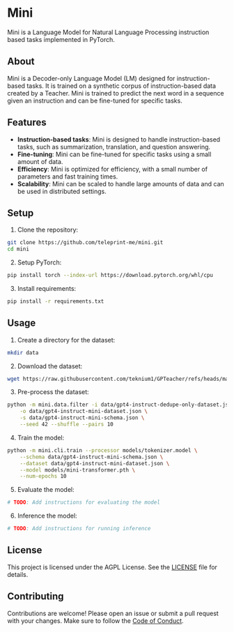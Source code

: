 # Mini

Mini is a Language Model for Natural Language Processing instruction based tasks implemented in PyTorch.

## About

Mini is a Decoder-only Language Model (LM) designed for instruction-based tasks. It is trained on a synthetic corpus of instruction-based data created by a Teacher. Mini is trained to predict the next word in a sequence given an instruction and can be fine-tuned for specific tasks.

## Features

- **Instruction-based tasks**: Mini is designed to handle instruction-based tasks, such as summarization, translation, and question answering.
- **Fine-tuning**: Mini can be fine-tuned for specific tasks using a small amount of data.
- **Efficiency**: Mini is optimized for efficiency, with a small number of parameters and fast training times.
- **Scalability**: Mini can be scaled to handle large amounts of data and can be used in distributed settings.

## Setup

1. Clone the repository:

```sh
git clone https://github.com/teleprint-me/mini.git
cd mini
```

2. Setup PyTorch:

```sh
pip install torch --index-url https://download.pytorch.org/whl/cpu
```

3. Install requirements:

```sh
pip install -r requirements.txt
```

## Usage

1. Create a directory for the dataset:

```sh
mkdir data
```

2. Download the dataset:

```sh
wget https://raw.githubusercontent.com/teknium1/GPTeacher/refs/heads/main/Instruct/gpt4-instruct-dedupe-only-dataset.json -O data/gpt4-instruct-dedupe-only-dataset.json
```

3. Pre-process the dataset:

```sh
python -m mini.data.filter -i data/gpt4-instruct-dedupe-only-dataset.json \
    -o data/gpt4-instruct-mini-dataset.json \
    -s data/gpt4-instruct-mini-schema.json \
    --seed 42 --shuffle --pairs 10
```

4. Train the model:

```sh
python -m mini.cli.train --processor models/tokenizer.model \
    --schema data/gpt4-instruct-mini-schema.json \
    --dataset data/gpt4-instruct-mini-dataset.json \
    --model models/mini-transformer.pth \
    --num-epochs 10
```

5. Evaluate the model:

```sh
# TODO: Add instructions for evaluating the model
```

6. Inference the model:

```sh
# TODO: Add instructions for running inference
```

## License

This project is licensed under the AGPL License. See the [LICENSE](LICENSE) file for details.

## Contributing

Contributions are welcome! Please open an issue or submit a pull request with your changes. Make sure to follow the [Code of Conduct](CODE_OF_CONDUCT.md). 
